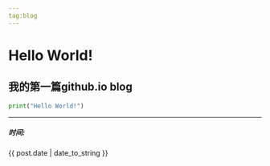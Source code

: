 ```yaml
---
tag:blog
---
```

# Hello World!
## 我的第一篇github.io blog

``` python
print("Hello World!")
```

<hr>

##### 时间: 
{{ post.date | date_to_string }}